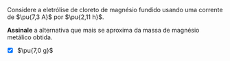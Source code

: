 Considere a eletrólise de cloreto de magnésio fundido usando uma corrente de $\pu{7,3 A}$ por $\pu{2,11 h}$.

**Assinale** a alternativa que mais se aproxima da massa de magnésio metálico obtida.

- [x] $\pu{7,0 g}$

